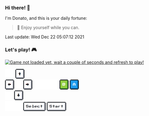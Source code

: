 ### Hi there! 👋 

I'm Donato, and this is your daily fortune:

> 🥠 Enjoy yourself while you can.

Last update: Wed Dec 22 05:07:12 2021



### Let's play! 🎮

<a href="#"><img src="https://gbaas-readme.herokuapp.com/state?" alt="Game not loaded yet, wait a couple of seconds and refresh to play!" width="240" height="240" /></a>
<br />

<a href="#"><img src="img/blank.png" width="30"/></a> <a
    href="https://gbaas-readme.herokuapp.com/buttons/up?callback=https://github.com/aurasphere"><img src="img/up.png" width="30" /></a>
<br><a href="https://gbaas-readme.herokuapp.com/buttons/left?callback=https://github.com/aurasphere"><img src="img/left.png"
        width="30" /></a><a href="#"><img src="img/blank.png" width="30" /></a><a
    href="https://gbaas-readme.herokuapp.com/buttons/right?callback=https://github.com/aurasphere"><img src="img/right.png"
        width="30" /></a><a href="#"><img src="img/blank.png" width="30" /></a><a href="#"><img src="img/blank.png" width="30" /></a><a href="#"><img
    src="img/blank.png" width="30" /></a><a href="https://gbaas-readme.herokuapp.com/buttons/B?callback=https://github.com/aurasphere"><img src="img/B.png" width="30" /></a> <a
    href="https://gbaas-readme.herokuapp.com/buttons/A?callback=https://github.com/aurasphere"><img src="img/A.png" width="30" /></a>
<br><a href="#"><img src="img/blank.png" width="30" /></a><a href="https://gbaas-readme.herokuapp.com/buttons/down?callback=https://github.com/aurasphere"><img src="img/down.png" width="30" /></a><a href="#">
<br><img src="img/blank.png" width="30" /></a><a href="#"><img src="img/blank.png" width="30" /></a><a
    href="https://gbaas-readme.herokuapp.com/buttons/select?callback=https://github.com/aurasphere"><img src="img/select.png"
        height="30" /></a> <a href="https://gbaas-readme.herokuapp.com/buttons/start?callback=https://github.com/aurasphere"><img
        src="img/start.png" height="30" /></a>
